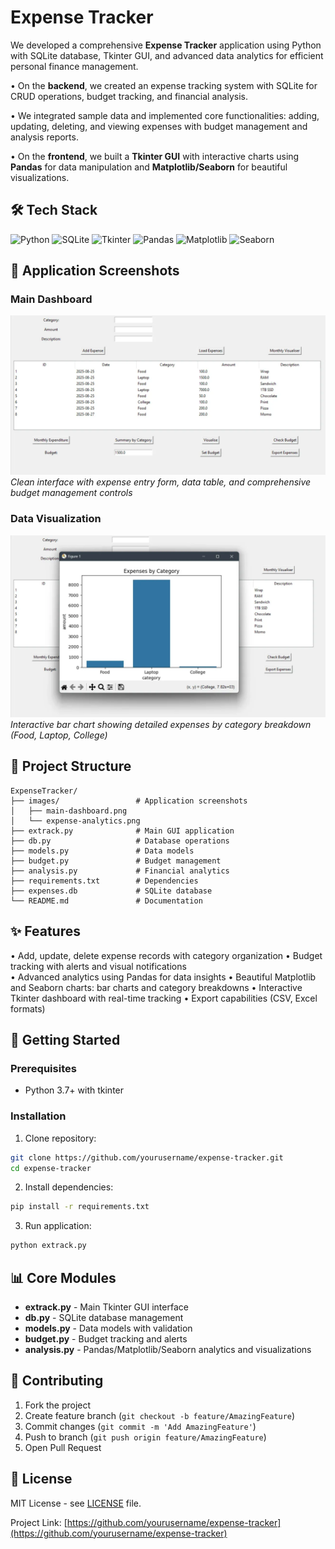 # Expense Tracker

We developed a comprehensive **Expense Tracker** application using Python with SQLite database, Tkinter GUI, and advanced data analytics for efficient personal finance management.

• On the **backend**, we created an expense tracking system with SQLite for CRUD operations, budget tracking, and financial analysis.

• We integrated sample data and implemented core functionalities: adding, updating, deleting, and viewing expenses with budget management and analysis reports.

• On the **frontend**, we built a **Tkinter GUI** with interactive charts using **Pandas** for data manipulation and **Matplotlib/Seaborn** for beautiful visualizations.

## 🛠️ Tech Stack

![Python](https://img.shields.io/badge/python-3670A0?style=for-the-badge&logo=python&logoColor=ffdd54)
![SQLite](https://img.shields.io/badge/sqlite-%2307405e.svg?style=for-the-badge&logo=sqlite&logoColor=white)
![Tkinter](https://img.shields.io/badge/tkinter-4B8BBE?style=for-the-badge&logo=python&logoColor=white)
![Pandas](https://img.shields.io/badge/pandas-%23150458.svg?style=for-the-badge&logo=pandas&logoColor=white)
![Matplotlib](https://img.shields.io/badge/Matplotlib-%23ffffff.svg?style=for-the-badge&logo=Matplotlib&logoColor=black)
![Seaborn](https://img.shields.io/badge/seaborn-4C72B0?style=for-the-badge&logo=python&logoColor=white)

## 📸 Application Screenshots

### Main Dashboard
![Main Dashboard](https://raw.githubusercontent.com/fyisubz/expense-tracker/main/images/main-dashboard.png)
*Clean interface with expense entry form, data table, and comprehensive budget management controls*

### Data Visualization
![Expense Analytics](https://raw.githubusercontent.com/fyisubz/expense-tracker/main/images/expense-analytics.png)
*Interactive bar chart showing detailed expenses by category breakdown (Food, Laptop, College)*

## 📁 Project Structure

```
ExpenseTracker/
├── images/                 # Application screenshots
│   ├── main-dashboard.png
│   └── expense-analytics.png
├── extrack.py              # Main GUI application
├── db.py                   # Database operations
├── models.py               # Data models
├── budget.py               # Budget management
├── analysis.py             # Financial analytics
├── requirements.txt        # Dependencies
├── expenses.db             # SQLite database
└── README.md               # Documentation
```

## ✨ Features

• Add, update, delete expense records with category organization
• Budget tracking with alerts and visual notifications  
• Advanced analytics using Pandas for data insights
• Beautiful Matplotlib and Seaborn charts: bar charts and category breakdowns
• Interactive Tkinter dashboard with real-time tracking
• Export capabilities (CSV, Excel formats)

## 🚀 Getting Started

### Prerequisites
- Python 3.7+ with tkinter

### Installation

1. Clone repository:
```bash
git clone https://github.com/yourusername/expense-tracker.git
cd expense-tracker
```

2. Install dependencies:
```bash
pip install -r requirements.txt
```

3. Run application:
```bash
python extrack.py
```

## 📊 Core Modules

- **extrack.py** - Main Tkinter GUI interface
- **db.py** - SQLite database management  
- **models.py** - Data models with validation
- **budget.py** - Budget tracking and alerts
- **analysis.py** - Pandas/Matplotlib/Seaborn analytics and visualizations

## 🤝 Contributing

1. Fork the project
2. Create feature branch (`git checkout -b feature/AmazingFeature`)
3. Commit changes (`git commit -m 'Add AmazingFeature'`)
4. Push to branch (`git push origin feature/AmazingFeature`)
5. Open Pull Request

## 📄 License

MIT License - see [LICENSE](LICENSE) file.

Project Link: [https://github.com/yourusername/expense-tracker](https://github.com/yourusername/expense-tracker)
